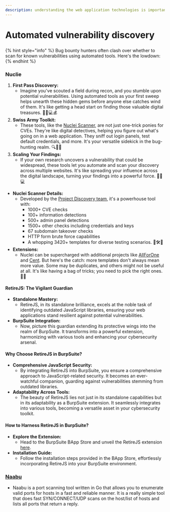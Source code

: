```yaml
---
description: understanding the web application technologies is important.
---
```


# Automated vulnerability discovery

###

{% hint style="info" %}
Bug bounty hunters often clash over whether to scan for known vulnerabilities using automated tools. Here's the lowdown:
{% endhint %}

### Nuclie

1. **First Pass Discovery:**
   * Imagine you've scouted a field during recon, and you stumble upon potential vulnerabilities. Using automated tools as your first sweep helps unearth these hidden gems before anyone else catches wind of them. It's like getting a head start on finding those valuable digital treasures. 🕵️‍♂️💻💰
2. **Swiss Army Toolkit:**
   * These tools, like the [Nuclei Scanner](https://github.com/projectdiscovery/nuclei), are not just one-trick ponies for CVEs. They're like digital detectives, helping you figure out what's going on in a web application. They sniff out login panels, test default credentials, and more. It's your versatile sidekick in the bug-hunting realm. 🔍🔐🚀
3. **Scaling Your Findings:**
   * If your own research uncovers a vulnerability that could be widespread, these tools let you automate and scan your discovery across multiple websites. It's like spreading your influence across the digital landscape, turning your findings into a powerful force. 🔄💡💻

* **Nuclei Scanner Details:**
  * Developed by the [Project Discovery team](https://github.com/projectdiscovery), it's a powerhouse tool with:
    * 1000+ CVE checks
    * 100+ information detections
    * 500+ admin panel detections
    * 1500+ other checks including credentials and keys
    * 67 subdomain takeover checks
    * HTTP form brute force capabilities
    * A whopping 3420+ templates for diverse testing scenarios. 🚀🛠️💼
* **Extensions:**
  * Nuclei can be supercharged with additional projects like [AllForOne](https://github.com/projectdiscovery/all-for-one) and [Cent](https://github.com/projectdiscovery/cent). But here's the catch: more templates don't always mean more value. Some may be duplicates, and others might not be useful at all. It's like having a bag of tricks; you need to pick the right ones. 🧰🤔

#### RetireJS: The Vigilant Guardian

* **Standalone Mastery:**
  * RetireJS, in its standalone brilliance, excels at the noble task of identifying outdated JavaScript libraries, ensuring your web applications stand resilient against potential vulnerabilities.
* **BurpSuite Integration:**
  * Now, picture this guardian extending its protective wings into the realm of BurpSuite. It transforms into a powerful extension, harmonizing with various tools and enhancing your cybersecurity arsenal.

#### Why Choose RetireJS in BurpSuite?

* **Comprehensive JavaScript Security:**
  * By integrating RetireJS into BurpSuite, you ensure a comprehensive approach to JavaScript-related security. It becomes an ever-watchful companion, guarding against vulnerabilities stemming from outdated libraries.
* **Adaptability Across Tools:**
  * The beauty of RetireJS lies not just in its standalone capabilities but in its adaptability as a BurpSuite extension. It seamlessly integrates into various tools, becoming a versatile asset in your cybersecurity toolkit.

#### How to Harness RetireJS in BurpSuite?

* **Explore the Extension:**
  * Head to the BurpSuite BApp Store and unveil the RetireJS extension [here](https://portswigger.net/bappstore/ShowBappDetails.aspx?uuid=3bfe33d0d6c24cbca9ed5b29c7c368c3).
* **Installation Guide:**
  * Follow the installation steps provided in the BApp Store, effortlessly incorporating RetireJS into your BurpSuite environment.

### [Naabu](https://github.com/projectdiscovery/naabu)

* Naabu is a port scanning tool written in Go that allows you to enumerate valid ports for hosts in a fast and reliable manner. It is a really simple tool that does fast SYN/CONNECT/UDP scans on the host/list of hosts and lists all ports that return a reply.
